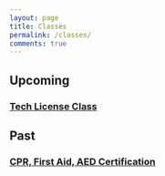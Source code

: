 ```yaml
---
layout: page
title: Classes
permalink: /classes/
comments: true
---
```


## Upcoming
### [Tech License Class](/classes/tech-class/)

## Past
### [CPR, First Aid, AED Certification](/classes/cpr-first-aid-aed-certification/)
